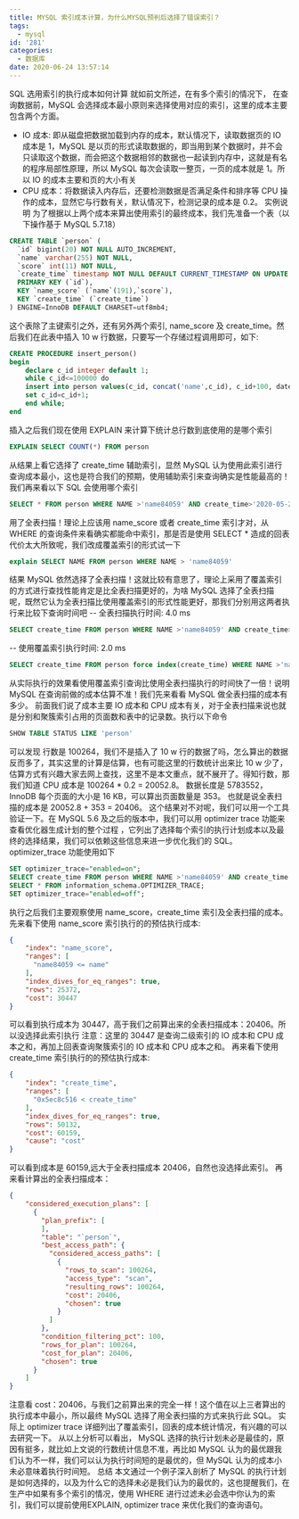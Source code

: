 ```yaml
---
title: MYSQL 索引成本计算，为什么MYSQL预判后选择了错误索引？
tags: 
  - mysql
id: '281'
categories:
  - 数据库
date: 2020-06-24 13:57:14
---
```


SQL 选用索引的执行成本如何计算 就如前文所述，在有多个索引的情况下， 在查询数据前，MySQL 会选择成本最小原则来选择使用对应的索引，这里的成本主要包含两个方面。

*   IO 成本: 即从磁盘把数据加载到内存的成本，默认情况下，读取数据页的 IO 成本是 1，MySQL 是以页的形式读取数据的，即当用到某个数据时，并不会只读取这个数据，而会把这个数据相邻的数据也一起读到内存中，这就是有名的程序局部性原理，所以 MySQL 每次会读取一整页，一页的成本就是 1。所以 IO 的成本主要和页的大小有关
*   CPU 成本：将数据读入内存后，还要检测数据是否满足条件和排序等 CPU 操作的成本，显然它与行数有关，默认情况下，检测记录的成本是 0.2。 实例说明 为了根据以上两个成本来算出使用索引的最终成本，我们先准备一个表（以下操作基于 MySQL 5.7.18）

```sql
CREATE TABLE `person` (
  `id` bigint(20) NOT NULL AUTO_INCREMENT,
  `name` varchar(255) NOT NULL,
  `score` int(11) NOT NULL,
  `create_time` timestamp NOT NULL DEFAULT CURRENT_TIMESTAMP ON UPDATE CURRENT_TIMESTAMP,
  PRIMARY KEY (`id`),
  KEY `name_score` (`name`(191),`score`),
  KEY `create_time` (`create_time`)
) ENGINE=InnoDB DEFAULT CHARSET=utf8mb4;
```

这个表除了主键索引之外，还有另外两个索引, name\_score 及 create\_time。然后我们在此表中插入 10 w 行数据，只要写一个存储过程调用即可，如下:

```sql
CREATE PROCEDURE insert_person()
begin
    declare c_id integer default 1;
    while c_id<=100000 do
    insert into person values(c_id, concat('name',c_id), c_id+100, date_sub(NOW(), interval c_id second));
    set c_id=c_id+1;
    end while;
end
```

插入之后我们现在使用 EXPLAIN 来计算下统计总行数到底使用的是哪个索引

```sql
EXPLAIN SELECT COUNT(*) FROM person
```

从结果上看它选择了 create\_time 辅助索引，显然 MySQL 认为使用此索引进行查询成本最小，这也是符合我们的预期，使用辅助索引来查询确实是性能最高的！ 我们再来看以下 SQL 会使用哪个索引

```sql
SELECT * FROM person WHERE NAME >'name84059' AND create_time>'2020-05-23 14:39:18'
```

用了全表扫描！理论上应该用 name\_score 或者 create\_time 索引才对，从 WHERE 的查询条件来看确实都能命中索引，那是否是使用 SELECT \* 造成的回表代价太大所致呢，我们改成覆盖索引的形式试一下

```sql
explain SELECT NAME FROM person WHERE NAME > 'name84059'
```

结果 MySQL 依然选择了全表扫描！这就比较有意思了，理论上采用了覆盖索引的方式进行查找性能肯定是比全表扫描更好的，为啥 MySQL 选择了全表扫描呢，既然它认为全表扫描比使用覆盖索引的形式性能更好，那我们分别用这两者执行来比较下查询时间吧 -- 全表扫描执行时间: 4.0 ms

```sql
SELECT create_time FROM person WHERE NAME >'name84059' AND create_time>'2020-05-23 14:39:18' 
```

\-- 使用覆盖索引执行时间: 2.0 ms

```sql
SELECT create_time FROM person force index(create_time) WHERE NAME >'name84059' AND create_time>'2020-05-23 14:39:18'
```

从实际执行的效果看使用覆盖索引查询比使用全表扫描执行的时间快了一倍！说明 MySQL 在查询前做的成本估算不准！我们先来看看 MySQL 做全表扫描的成本有多少。 前面我们说了成本主要 IO 成本和 CPU 成本有关，对于全表扫描来说也就是分别和聚簇索引占用的页面数和表中的记录数。执行以下命令

```sql
SHOW TABLE STATUS LIKE 'person'
```

可以发现 行数是 100264，我们不是插入了 10 w 行的数据了吗，怎么算出的数据反而多了，其实这里的计算是估算，也有可能这里的行数统计出来比 10 w 少了，估算方式有兴趣大家去网上查找，这里不是本文重点，就不展开了。得知行数，那我们知道 CPU 成本是 100264 \* 0.2 = 20052.8。 数据长度是 5783552，InnoDB 每个页面的大小是 16 KB，可以算出页面数量是 353。 也就是说全表扫描的成本是 20052.8 + 353 = 20406。 这个结果对不对呢，我们可以用一个工具验证一下。在 MySQL 5.6 及之后的版本中，我们可以用 optimizer trace 功能来查看优化器生成计划的整个过程 ，它列出了选择每个索引的执行计划成本以及最终的选择结果，我们可以依赖这些信息来进一步优化我们的 SQL。 optimizer\_trace 功能使用如下

```sql
SET optimizer_trace="enabled=on";
SELECT create_time FROM person WHERE NAME >'name84059' AND create_time > '2020-05-23 14:39:18';
SELECT * FROM information_schema.OPTIMIZER_TRACE;
SET optimizer_trace="enabled=off";
```

执行之后我们主要观察使用 name\_score，create\_time 索引及全表扫描的成本。 先来看下使用 name\_score 索引执行的的预估执行成本:

```json
{
    "index": "name_score",
    "ranges": [
      "name84059 <= name"
    ],
    "index_dives_for_eq_ranges": true,
    "rows": 25372,
    "cost": 30447
}
```

可以看到执行成本为 30447，高于我们之前算出来的全表扫描成本：20406。所以没选择此索引执行 注意：这里的 30447 是查询二级索引的 IO 成本和 CPU 成本之和，再加上回表查询聚簇索引的 IO 成本和 CPU 成本之和。 再来看下使用 create\_time 索引执行的的预估执行成本:

```json
{
    "index": "create_time",
    "ranges": [
      "0x5ec8c516 < create_time"
    ],
    "index_dives_for_eq_ranges": true,
    "rows": 50132,
    "cost": 60159,
    "cause": "cost"
}
```

可以看到成本是 60159,远大于全表扫描成本 20406，自然也没选择此索引。 再来看计算出的全表扫描成本：

```json
{
    "considered_execution_plans": [
      {
        "plan_prefix": [
        ],
        "table": "`person`",
        "best_access_path": {
          "considered_access_paths": [
            {
              "rows_to_scan": 100264,
              "access_type": "scan",
              "resulting_rows": 100264,
              "cost": 20406,
              "chosen": true
            }
          ]
        },
        "condition_filtering_pct": 100,
        "rows_for_plan": 100264,
        "cost_for_plan": 20406,
        "chosen": true
      }
    ]
}
```

注意看 cost：20406，与我们之前算出来的完全一样！这个值在以上三者算出的执行成本中最小，所以最终 MySQL 选择了用全表扫描的方式来执行此 SQL。 实际上 optimizer trace 详细列出了覆盖索引，回表的成本统计情况，有兴趣的可以去研究一下。 从以上分析可以看出， MySQL 选择的执行计划未必是最佳的，原因有挺多，就比如上文说的行数统计信息不准，再比如 MySQL 认为的最优跟我们认为不一样，我们可以认为执行时间短的是最优的，但 MySQL 认为的成本小未必意味着执行时间短。 总结 本文通过一个例子深入剖析了 MySQL 的执行计划是如何选择的，以及为什么它的选择未必是我们认为的最优的，这也提醒我们，在生产中如果有多个索引的情况，使用 WHERE 进行过滤未必会选中你认为的索引，我们可以提前使用EXPLAIN, optimizer trace 来优化我们的查询语句。